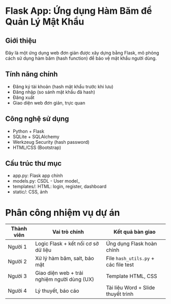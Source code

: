 # Flask App: Ứng dụng Hàm Băm để Quản Lý Mật Khẩu

##  Giới thiệu

Đây là một ứng dụng web đơn giản được xây dựng bằng Flask, mô phỏng cách sử dụng hàm băm (hash function) để bảo vệ mật khẩu người dùng.

## Tính năng chính

- Đăng ký tài khoản (hash mật khẩu trước khi lưu)
- Đăng nhập (so sánh mật khẩu đã hash)
- Đăng xuất
- Giao diện web đơn giản, trực quan

##  Công nghệ sử dụng

- Python + Flask
- SQLite + SQLAlchemy
- Werkzeug Security (hash password)
- HTML/CSS (Bootstrap)

##  Cấu trúc thư mục
- app.py: Flask app chính
- models.py: CSDL - User model_
- templates/: HTML: login, register, dashboard
- static/: CSS, ảnh

# Phân công nhiệm vụ dự án

| Thành viên | Vai trò chính                       | Kết quả bàn giao                    |
|------------|-------------------------------------|-------------------------------------|
| Người 1    | Logic Flask + kết nối cơ sở dữ liệu | Ứng dụng Flask hoàn chỉnh           |
| Người 2    | Xử lý hàm băm, salt, bảo mật         | File `hash_utils.py` + các file test |
| Người 3    | Giao diện web + trải nghiệm người dùng (UX) | Template HTML, CSS               |
| Người 4    | Lý thuyết, báo cáo                  | Tài liệu Word + Slide thuyết trình  |

